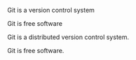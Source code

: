 Git is a version control system

Git is free software

Git is a distributed version control system.

Git is free software.

 